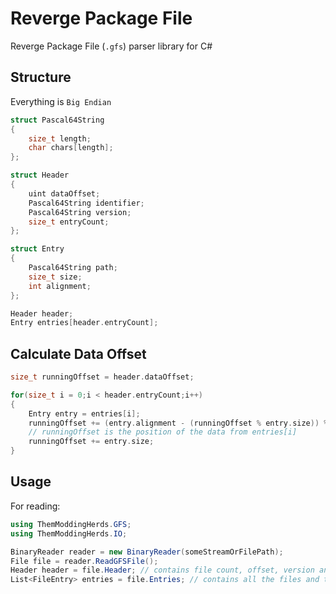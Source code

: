 # Reverge Package File

Reverge Package File (`.gfs`) parser library for C#

## Structure

Everything is `Big Endian`

```c
struct Pascal64String
{
    size_t length;
    char chars[length];
};

struct Header
{
    uint dataOffset;
    Pascal64String identifier;
    Pascal64String version;
    size_t entryCount;
};

struct Entry
{
    Pascal64String path;
    size_t size;
    int alignment;
};

Header header;
Entry entries[header.entryCount];

```

## Calculate Data Offset

```c
size_t runningOffset = header.dataOffset;

for(size_t i = 0;i < header.entryCount;i++)
{
    Entry entry = entries[i];
    runningOffset += (entry.alignment - (runningOffset % entry.size)) % entry.alignment
    // runningOffset is the position of the data from entries[i]
    runningOffset += entry.size;
}
```

## Usage

For reading:

```c#
using ThemModdingHerds.GFS;
using ThemModdingHerds.IO;

BinaryReader reader = new BinaryReader(someStreamOrFilePath);
File file = reader.ReadGFSFile();
Header header = file.Header; // contains file count, offset, version and file identifier
List<FileEntry> entries = file.Entries; // contains all the files and their data
```
